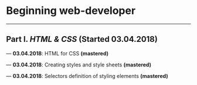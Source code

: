 # Beginning web-developer
***
## Part I. ***HTML & CSS*** (Started 03.04.2018)
  — **03.04.2018**: HTML for CSS **(mastered)**
  
  — **03.04.2018**: Creating styles and style sheets **(mastered)**
  
  — **03.04.2018**: Selectors definition of styling elements **(mastered)**
